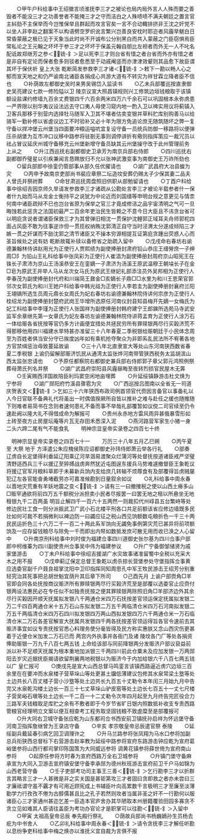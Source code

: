 <!-- { "loadSidebar": true } -->
　　○甲午户科给事中王绍徽言顷淮抚李三才之被论也局内局外言人人殊而要之善毁者不能没三才之功善誉者不能掩三才之守而洁白之人殊啧啧不满夫朝廷之置言官主紏劾不主保举而今岂惟保举且群起而攻言官矣一言不合动輙排挤非王沈之奸党不以坐人非李赵之翻案不以构语劈空罗织讹言繁兴岂善良安枕时耶迩者风霾旱魃白日常昏蒙蔽之极已见于天象当此时尚不开诚布公分别黑白而共入蒙蔽之门臣窃惧焉臣常私论之王元翰之坏坏于参三才之坏坏于保盖元翰自朋比左袒者而外无一人不叱名配诋故郑继芳之参＜锍-釒＞足以死李三才则台省有惜之者台省而外亦有惜之者是非自有定论而保者愈多则驳者愈悉至于动戚阉竖而亦津津效颦则其品愈下故臣谓其坏于保伏祈  皇上大张  乾断简发参救李三才诸＜锍-釒＞敕下一勘以畅人心之郁而宣天地之和仍严谕南北诸臣各捐成心共游大道有不转灾为祥甘霖立降者臣不信也
　　○补荫故左都御史吴时来男吴锡岱入监读书
　　○乙未兵部覆巡按直隶御史吴亮建议七款一修险隘以卫  陵京议宣大照昌镇规则兴工修筑边垣钱粮取于该镇额设盐课约修墙九百余丈费银四千六百余两米四万六千余石可以巩固根本永弥虏患一严界限以别华夷议设法远去守口夷人毋使习窥内地一酌入卫以禆实用议将蓟镇入卫客兵那移于别营内选择牡马随军入卫其不堪者估卖变银并草料贮库别购善马以给骑军一勤补修以省虗议边工不时验补又必十年为限方免追论庶无随筑随坏之弊一复守备以捍冲堡云州堡当四面要冲粮运嗌吭宜复设守备一员统兵防御一移路将以便弹压杀胡堡为互市冲口议移中路参将驻劄无事则调停讲折有儆则指挥策应一裁冗员以祛占冒议延庆州城守备移充云州堡新增守备员缺其云州堡操守改于此州管理前务  上从之
　　○升江西巡抚右副都御史卫承芳为南京兵部右侍郎
　　○四川巡抚右副都御乔璧星以引疾兼闻言恳赐放归不允以张神武激变事为南御史王万祚所劾也
　　○留兵部郎中徐銮仍管部事从部久任优擢请也
　　○湖广武昌府大冶县蝗为灾
　　○丙申予故南京吏部尚书裴应章祭二坛造坟安葬仍赐太子少保其妻二品夫人曾氏并祭祔葬
　　○命甘肃巡抚周盘照旧供职从部勉留请也
　　○丁酉户科给事中徐绍吉因京师久旱请发参救李三才诸疏从公勘处言李三才被论半载参者什一保者什九始而马从龙金士衡持平之说犹为中论近而刘国缙等申明台规之意更见与情柰何南中诸臣疏辩不已也岂台省原为保举之官三才竟成修洁之品宇宙清明之气可一旦晦蚀若此惩贪之法国初最严二百余年吏治民生皆赖之不意今日大臣且不讳贪台省可以明庇贪说者谓诸臣保救三才为其曾弹旧相沈一贯保护沈鲤郭正域耳夫舟师郭柁四面占风臣不敢为往事逆诈但一贯揽权纳贿沈郭清正自守当时泾渭太分遂成倾陷三才嫉一贯之奸谋而不励沈郭之清节诸臣又不操本穷源相提互证第庇贪踵出荧惑人心而  圣旨候处之说有妨  乾断故辄补牍以备修省之助疏入留中
　　○戊戌命右春坊右谕德兼翰林侍讲赵用光为正使行人贾熙绩为副使捧册封肃府铅山恭庄王缙膋庶一子绅周□阝为铅山王礼科给事中张凤彩为正使行人崔淐为副使捧册封周府京山昭宪王在铢长子肃沛为京山王汤溪恭安王在銮嫡一子肃济为汤溪王原武温穆王朝埨长子在金□皂为原武王并举人马从龙次女马氏为原武王继妃礼部添注员外吴邦相为正使行人李春茂为副使捧册封代府和川端简王鼐金□亥嫡长子鼎□□水里为和川王恩荣官郭邻次女郭氏为和川王她户科给事中韩光祜为正使行人李若圭为副使捧册封襄府兰阳王翊镐所选生员周元鼎长女周氏为妃右春坊右谕德兼翰林院侍讲何宗彦为正使行人桂绍龙为副使捧册封楚府武岗王华增所选原任河南仪封县知县梅开先嫡一女梅氏为妃工科给事中李瑾为正使行人张国祥为副使捧册封韩府建宁王郎鏔所选苑马寺武安监军余章继先第一女章氏为妃左春坊左谕德兼翰林院侍讲蒋孟育为正使行人涂万石一体给赈各省抚按等官仍多方计画便宜措处共拯民穷所有罪赎银两尽行买榖济荒不得那移他用四川福建水旱特甚亦准留三十八年春夏二季税银给赈朝廷于小民体念周至为百姓者俱当安分守已挨度凶年如有乘机抢夺聚众为非即系乱民法所不宥著各地方官禁缉惩治毋致蔓延故谕
　　○三十八年北直隶宣大等处山东河南狭西数省春夏二季税银  上谕仍留解部赈济饥民从通湾太监张烨河南带管狭西税务太监胡滨山西太监张忠请也　　○予原任都察院右都御史兼兵部右侍郎郭子章父郭元鸿照例祭葬母萧氏列名并祭
　　○湖广武昌府崇阳县风霾昼晦至夜转烈损官民屋木无筭
　　○壬寅赐西洋国故陪臣利玛窦空闲地亩埋葬
　　○升延绥镇静游击杜文焕为宁参将
　　○湖广郧阳府竹溪县骤雹为灾
　　○广西巡按吕图南以全省无一司道庆贺表文＜锍-釒＞乞如三十六年狭西布政司例首领官代赍因言备官以事备礼以人今日官联不备典礼代将虽出一时偶值揆厥所自皆以推补之难与赴任之缓也随推随下则难者易简书在念则者速何患礼不备而事不举哉礼部覆暂如议傥二司官续至仍令速赴阙以隆大礼不得借成命为解报可
　　○贵州永赤地方雷风雨异甚俄暴雪形如土砖至夜方止房屋坛庵等片瓦无存田禾悉深入泥
　　○燕河路营军家生小猪一身二头六蹄二尾有气不能食乳
　　明神宗显皇帝实录卷之四百七十终

　明神宗显皇帝实录卷之四百七十一
　　万历三十八年五月乙巳朔
　　○丙午夏至  大祭  地于  方泽遣公朱应槐侯陈应诏都御史孙玮侍郎萧云举各行礼
　　○部奏辽虏自长定堡得利垂延辽阳乘辽河旱涸易渡聚众烂蒲河等处督抚按道诸臣戒严坚璧清野适西兵三千以援辽至猝搏战虏奔然犹近屯图逞东援兵马势难遽撤督臣王象乾议将援辽官军月粮料草即于未募新兵饷内支给庶几转输不烦蓐食有及部覆得旨虏贼屡犯辽左各官能奋勇堵截劳亦可嘉准候勘到日量叙余如议
　　○礼科给事中周永春以晋地灾荒重有羊妖地震之变＜锍-釒＞请有三一曰撤搉税之使以山西土瘠多山□贩罕通欲将前四万五千额税分派担卖小民者尽报罢一曰罢无地之租以所悬坐无地租银九千二百两虽  明旨止解四千一百六十五两然一则裁扣代州崞县五台繁峙等处修边民壮工食一则分派振武卫广武小石北楼平刑各口共足前额该省应修边墙既多民壮如何可裁不若捐微利以裨边防一曰蠲应征之税山西见饷额数屯粮折色一千三十两民民运折色三十六万二千一百二十两此系军饷向无蠲免事例第灾荒已甚异将前项额饷及一应存留钱粮尽与除免一千而即出内帑如数抵发庶可散无用而收已涣之人心留中
　　○升南京刑科给事中刘时俊为福建佥事四川道御史张尔基为四川佥事户部郎中柯维蓁为四川副使贵州佥事吴中伟为福建参议
　　○升广宁备御邹储贤为戚家堡游击
　　○丁未户科给事中徐绍吉援湖广水灾故事诸准留蜀中全税以充采大木之用不报
　　○戊申蓟辽保定总督王象乾以虏杀掠长营堡参处守堡指挥佥事黄应选委官副千户聂良祖掌沈阳中卫印指挥同知周思孔中军王牧民游击王绍芳分别重轻究治其死事把总胡世魁宜荫升其后章下所司
　　○己酉先月  上谕户部赍角□羊官即会同各处抚按商议赈济所有罪赎银两尽行买榖济荒至是部覆以选委官止应赍付银两设法惠民必在专任似不如独责抚按之便其罪赎银两除照旧角□羊部济边外其余尽行买榖因开顺天抚属拟发银八千两通仓米四万石抚按差官领运保定抚属拟发银二万二千四百两通仓米十五万石山东拟发银二万五千两临清仓米四万石河南拟发银二万五千两临清仓米四万石四川拟发银四万两山西拟发银四万六千两通仓米一万石临清仓米二万石各差官解宣大抚属共发银四千两各抚按差官领运得旨各官令速前去其赈济事宜如议专责抚按官悉心料理务使分毫皆得及民方称实惠朕又念山西灾伤更甚着于近便仓米加发二万石已而  两宫内外执事并各衙门及诸  陵坟各门厂等处各捐资俸助赈银一万九千八百七两五钱  上命给该部与同前降银两分发赈济户部议裒益前派以补不足顺天抚属为根本重地加派银三千两四川前此仓粟未及应加发银一万两郧阳去岁灾近据抚臣揭请欲留荆襄两地税银以为赈济今于内加给银六千八百七两五钱以广  皇仁报可
　　○庚戌先是宣大山西总督马鸣銮言该镇西路逼近虏穴边垣三百余里在在要冲而水泉楼子营草垛山等处更甚土牖低薄建议包修其水泉常梁土墪等处土边共长八百丈楼子营小沙墪等处土边共长九百五十丈勒令本年闰三月始九月中告完又水泉乾沟楼土边长一百三十七丈草垛山驴皮窑等处土边长七百五十一丈七尺楼子营吴峪石墩等处土边长一千二百一十二丈勒令次年四月起至九月终告完匠役合力三路军夫钱粮取足库贮之余有不敷者即于今岁节省旷日银内照数抵补收支专责西路管粮官经理明立文案以便互相查考工程务取坚固钱粮不致虗糜至是部覆报可
　　○升大同右卫城守备张应乾为山东都司佥书西安前卫镇抚孙启祥为怀远堡守备河南卫指挥詹继曾为王录店守备
　　○辛亥  孝宗敬皇帝忌辰遣官祭  泰陵
　　○延绥副兵戴延春引病乞回卫调理许之
　　○升马兰路参将张凤翔为马水口参将加副总兵衔狭西总督标下右营游击赵率教为延绥中路参将宣府东路游击钟应乾为宣府葛峪堡参将山西行都司掌印陈国策为大同威远参将  调黄花镇参将薛世倚为宣府南山参将
　　○起原任参将方时春为宣府西路万全右卫城参将
　　○升镇门堡守备麻承宣为大同入卫游击宣府镇安堡守备李承郧为德州秋班游击宣府前卫千户马如锦为山西老营守备
　　○壬子吏部考功司主事王三善＜锍-釒＞乞行勘李三才以折群言其略言三才一人甚微是非之实关国是甚钜第攻三才者固曰贪即救之者亦未尝曰三才廉祗谓守虽不覊才有可用近顾宪成上书辅臣叶向高累数千言极明三才至廉至淡薄勤学力行孜孜不倦为古醇儒甚且比之孔子若然则攻者当属非圣之奸不一行勘何以服诸臣心三才家通州甚迩乞差一臣造本官庐舍办其华陋取本州册籍覆验田园多寡贪不贪立见如难其人臣请往盖臣为考功办官论才是职掌可以往勘＜锍-釒＞入留中
　　○甲寅  太祖高皇帝忌辰  奉先殿行祭礼
　　○荫故兵部尚书杨巍嫡孙生员杨去疪为中书舍人
　　○乙卯礼科给事中周永春＜锍-釒＞请令贪抚李三才解任听勘以息纷争吏科给事中梅之焕亦以淮抚义宜自裁为言俱不报
